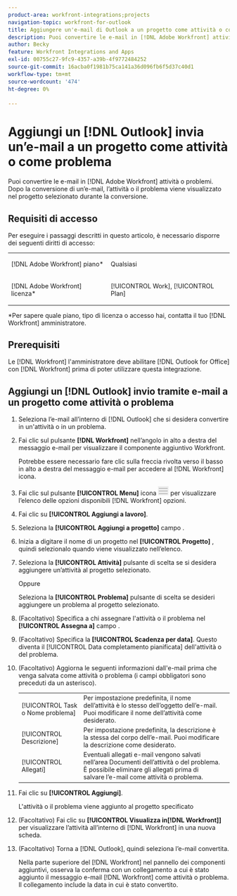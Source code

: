 ```yaml
---
product-area: workfront-integrations;projects
navigation-topic: workfront-for-outlook
title: Aggiungere un'e-mail di Outlook a un progetto come attività o come problema
description: Puoi convertire le e-mail in [!DNL Adobe Workfront] attività o problemi. Dopo la conversione di un’e-mail, l’attività o il problema viene visualizzato nel progetto selezionato durante la conversione.
author: Becky
feature: Workfront Integrations and Apps
exl-id: 00755c27-9fc9-4357-a39b-4f9772484252
source-git-commit: 16acba0f1981b75ca141a36d096fb6f5d37c40d1
workflow-type: tm+mt
source-wordcount: '474'
ht-degree: 0%

---
```


# Aggiungi un [!DNL Outlook] invia un’e-mail a un progetto come attività o come problema

Puoi convertire le e-mail in [!DNL Adobe Workfront] attività o problemi. Dopo la conversione di un’e-mail, l’attività o il problema viene visualizzato nel progetto selezionato durante la conversione.

## Requisiti di accesso

Per eseguire i passaggi descritti in questo articolo, è necessario disporre dei seguenti diritti di accesso:

<table style="table-layout:auto"> 
 <col> 
 <col> 
 <tbody> 
  <tr> 
   <td role="rowheader">[!DNL Adobe Workfront] piano*</td> 
   <td> <p>Qualsiasi</p> </td> 
  </tr> 
  <tr> 
   <td role="rowheader">[!DNL Adobe Workfront] licenza*</td> 
   <td> <p>[!UICONTROL Work], [!UICONTROL Plan]</p> </td> 
  </tr> 
 </tbody> 
</table>

&#42;Per sapere quale piano, tipo di licenza o accesso hai, contatta il tuo [!DNL Workfront] amministratore.

## Prerequisiti

Le [!DNL Workfront] l&#39;amministratore deve abilitare [!DNL Outlook for Office] con [!DNL Workfront] prima di poter utilizzare questa integrazione.

## Aggiungi un [!DNL Outlook] invio tramite e-mail a un progetto come attività o problema

1. Seleziona l’e-mail all’interno di [!DNL Outlook] che si desidera convertire in un&#39;attività o in un problema.
1. Fai clic sul pulsante **[!DNL Workfront]** nell’angolo in alto a destra del messaggio e-mail per visualizzare il componente aggiuntivo Workfront.

   Potrebbe essere necessario fare clic sulla freccia rivolta verso il basso in alto a destra del messaggio e-mail per accedere al [!DNL Workfront] icona.

1. Fai clic sul pulsante **[!UICONTROL Menu]** icona ![o365_addin_menu_icon.png](assets/o365-addin-menu2-icon.png) per visualizzare l’elenco delle opzioni disponibili [!DNL Workfront] opzioni.



1. Fai clic su **[!UICONTROL Aggiungi a lavoro]**.

1. Seleziona la **[!UICONTROL Aggiungi a progetto]** campo .
1. Inizia a digitare il nome di un progetto nel **[!UICONTROL Progetto]** , quindi selezionalo quando viene visualizzato nell’elenco.
1. Seleziona la **[!UICONTROL Attività]** pulsante di scelta se si desidera aggiungere un’attività al progetto selezionato.

   Oppure

   Seleziona la **[!UICONTROL Problema]** pulsante di scelta se desideri aggiungere un problema al progetto selezionato.

1. (Facoltativo) Specifica a chi assegnare l&#39;attività o il problema nel **[!UICONTROL Assegna a]** campo .
1. (Facoltativo) Specifica la **[!UICONTROL Scadenza per data]**. Questo diventa il [!UICONTROL Data completamento pianificata] dell&#39;attività o del problema.
1. (Facoltativo) Aggiorna le seguenti informazioni dall&#39;e-mail prima che venga salvata come attività o problema (i campi obbligatori sono preceduti da un asterisco).

   <table style="table-layout:auto">
      <tr>
        <td>[!UICONTROL Task o Nome problema]</td>
        <td>Per impostazione predefinita, il nome dell’attività è lo stesso dell’oggetto dell’e-mail. Puoi modificare il nome dell’attività come desiderato.</td>
        <td></td>
      </tr>
      <tr>
        <td>[!UICONTROL Descrizione]</td>
        <td>Per impostazione predefinita, la descrizione è la stessa del corpo dell’e-mail. Puoi modificare la descrizione come desiderato.</td>
      </tr>
      <tr>
        <td>[!UICONTROL Allegati]</td>
        <td>Eventuali allegati e-mail vengono salvati nell’area Documenti dell’attività o del problema. È possibile eliminare gli allegati prima di salvare l’e-mail come attività o problema.</td>
      </tr>
   </table>

1. Fai clic su **[!UICONTROL Aggiungi]**.

   L&#39;attività o il problema viene aggiunto al progetto specificato

1. (Facoltativo) Fai clic su **[!UICONTROL Visualizza in[!DNL Workfront]]** per visualizzare l’attività all’interno di [!DNL Workfront] in una nuova scheda.

1. (Facoltativo) Torna a [!DNL Outlook], quindi seleziona l’e-mail convertita.

   Nella parte superiore del [!DNL Workfront] nel pannello dei componenti aggiuntivi, osserva la conferma con un collegamento a cui è stato aggiunto il messaggio e-mail [!DNL Workfront] come attività o problema. Il collegamento include la data in cui è stato convertito.

